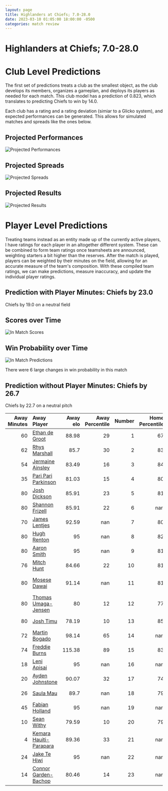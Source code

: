 ```yaml
---  
layout: page  
title: Highlanders at Chiefs; 7.0-28.0  
date: 2023-03-10 01:05:00 18:00:00 -0500  
categories: match review  
---
```

# Highlanders at Chiefs; 7.0-28.0

# Club Level Predictions


The first set of predictions treats a club as the smallest object, as the club develops its members, organizes a gameplan, and deploys its players as needed for each match. This club model has a prediction of 0.823, which translates to predicting Chiefs to win by 14.0.

Each club has a rating and a rating deviation (simiar to a Glicko system), and expected performances can be generated. This allows for simulated matches and spreads like the ones below.
## Projected Performances


![Projected Performances](plots/performances_2023-03-10-Chiefs-Highlanders.png)
## Projected Spreads


![Projected Spreads](plots/spreads_2023-03-10-Chiefs-Highlanders.png)
## Projected Results


![Projected Results](plots/resultbar_2023-03-10-Chiefs-Highlanders.png)
# Player Level Predictions


Treating teams instead as an entity made up of the currently active players, I have ratings for each player in an altogether different system. These can be combined to form team ratings once teamsheets are announced, weighting starters a bit higher than the reserves. After the match is played, players can be weighted by their minutes on the field, allowing for an accurate measure of the team's composition. With these compiled team ratings, we can make predictions, measure inaccuracy, and update the individual player ratings.
## Prediction with Player Minutes: Chiefs by 23.0


Chiefs by 19.0 on a neutral field
## Scores over Time


![In Match Scores](plots/recap_scores_2023-03-10-Chiefs-Highlanders.png)
## Win Probability over Time


![In Match Predictions](plots/recap_prob_2023-03-10-Chiefs-Highlanders.png)

There were 6 large changes in win probability in this match
## Prediction without Player Minutes: Chiefs by 26.7


Chiefs by 22.7 on a neutral pitch



|   Away Minutes | Away Player                                                                 |   Away elo |   Away Percentile |   Number |   Home Percentile |   Home elo | Home Player                                                           |   Home Minutes |
|---------------:|:----------------------------------------------------------------------------|-----------:|------------------:|---------:|------------------:|-----------:|:----------------------------------------------------------------------|---------------:|
|             60 | [Ethan de Groot](..//playerfiles//EthandeGroot_cleaned.md)                  |      88.98 |                29 |        1 |                67 |      99.69 | [Aidan Ross](..//playerfiles//AidanRoss_cleaned.md)                   |             60 |
|             62 | [Rhys Marshall](..//playerfiles//RhysMarshall_cleaned.md)                   |      85.7  |                30 |        2 |                83 |     105.4  | [Samisoni Taukei'aho](..//playerfiles//SamisoniTaukei'aho_cleaned.md) |             60 |
|             54 | [Jermaine Ainsley](..//playerfiles//JermaineAinsley_cleaned.md)             |      83.49 |                16 |        3 |                84 |     110.99 | [John Ryan](..//playerfiles//JohnRyan_cleaned.md)                     |             60 |
|             35 | [Pari Pari Parkinson](..//playerfiles//PariPariParkinson_cleaned.md)        |      81.03 |                15 |        4 |                80 |     106.79 | [Brodie Retallick](..//playerfiles//BrodieRetallick_cleaned.md)       |             80 |
|             80 | [Josh Dickson](..//playerfiles//JoshDickson_cleaned.md)                     |      85.91 |                23 |        5 |                81 |     107.26 | [Tupou Vaa'i](..//playerfiles//TupouVaa'i_cleaned.md)                 |             17 |
|             80 | [Shannon Frizell](..//playerfiles//ShannonFrizell_cleaned.md)               |      85.91 |                22 |        6 |               nan |      96.48 | [Naitoa Ah Kuoi](..//playerfiles//NaitoaAhKuoi_cleaned.md)            |             70 |
|             70 | [James Lentjes](..//playerfiles//JamesLentjes_cleaned.md)                   |      92.59 |               nan |        7 |                80 |     106.79 | [Sam Cane](..//playerfiles//SamCane_cleaned.md)                       |             80 |
|             80 | [Hugh Renton](..//playerfiles//HughRenton_cleaned.md)                       |      95    |               nan |        8 |                82 |     108.74 | [Luke Jacobson](..//playerfiles//LukeJacobson_cleaned.md)             |             80 |
|             80 | [Aaron Smith](..//playerfiles//AaronSmith_cleaned.md)                       |      95    |               nan |        9 |                81 |     105.65 | [Brad Weber](..//playerfiles//BradWeber_cleaned.md)                   |             60 |
|             76 | [Mitch Hunt](..//playerfiles//MitchHunt_cleaned.md)                         |      84.66 |                22 |       10 |                81 |     107.64 | [Damian McKenzie](..//playerfiles//DamianMcKenzie_cleaned.md)         |             80 |
|             80 | [Mosese Dawai](..//playerfiles//MoseseDawai_cleaned.md)                     |      91.14 |               nan |       11 |                81 |     106.45 | [Etene Nanai-Seturo](..//playerfiles//EteneNanai-Seturo_cleaned.md)   |             80 |
|             80 | [Thomas Umaga-Jensen](..//playerfiles//ThomasUmaga-Jensen_cleaned.md)       |      80    |                12 |       12 |                77 |     104.57 | [Rameka Poihipi](..//playerfiles//RamekaPoihipi_cleaned.md)           |             70 |
|             80 | [Josh Timu](..//playerfiles//JoshTimu_cleaned.md)                           |      78.19 |                10 |       13 |                85 |     108.74 | [Alex Nankivell](..//playerfiles//AlexNankivell_cleaned.md)           |             80 |
|             72 | [Martin Bogado](..//playerfiles//MartinBogado_cleaned.md)                   |      98.14 |                65 |       14 |               nan |      95    | [Emoni Narawa](..//playerfiles//EmoniNarawa_cleaned.md)               |             60 |
|             74 | [Freddie Burns](..//playerfiles//FreddieBurns_cleaned.md)                   |     115.38 |                89 |       15 |                83 |     108.74 | [Shaun Stevenson](..//playerfiles//ShaunStevenson_cleaned.md)         |             80 |
|             18 | [Leni Apisai](..//playerfiles//LeniApisai_cleaned.md)                       |      95    |               nan |       16 |               nan |      96.04 | [Bradley Slater](..//playerfiles//BradleySlater_cleaned.md)           |             20 |
|             20 | [Ayden Johnstone](..//playerfiles//AydenJohnstone_cleaned.md)               |      90.07 |                32 |       17 |                74 |     101.67 | [Ollie Norris](..//playerfiles//OllieNorris_cleaned.md)               |             20 |
|             26 | [Saula Mau](..//playerfiles//SaulaMau_cleaned.md)                           |      89.7  |               nan |       18 |                79 |     103.95 | [George Dyer](..//playerfiles//GeorgeDyer_cleaned.md)                 |             20 |
|             45 | [Fabian Holland](..//playerfiles//FabianHolland_cleaned.md)                 |      95    |               nan |       19 |               nan |      97.26 | [Samipeni Finau](..//playerfiles//SamipeniFinau_cleaned.md)           |             63 |
|             10 | [Sean Withy](..//playerfiles//SeanWithy_cleaned.md)                         |      79.59 |                10 |       20 |                79 |     106.48 | [Pita Gus Sowakula](..//playerfiles//PitaGusSowakula_cleaned.md)      |             10 |
|              4 | [Kemara Hauiti-Parapara](..//playerfiles//KemaraHauiti-Parapara_cleaned.md) |      89.36 |                33 |       21 |               nan |      98.09 | [Cortez Ratima](..//playerfiles//CortezRatima_cleaned.md)             |             20 |
|             24 | [Jake Te Hiwi](..//playerfiles//JakeTeHiwi_cleaned.md)                      |      95    |               nan |       22 |               nan |      98.39 | [Josh Ioane](..//playerfiles//JoshIoane_cleaned.md)                   |             20 |
|             14 | [Connor Garden-Bachop](..//playerfiles//ConnorGarden-Bachop_cleaned.md)     |      80.46 |                14 |       23 |               nan |      95    | [Daniel Rona](..//playerfiles//DanielRona_cleaned.md)                 |             10 |

